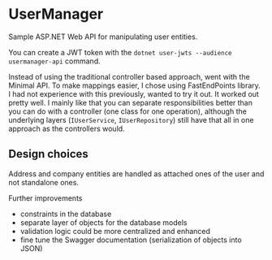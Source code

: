 # UserManager

Sample ASP.NET Web API for manipulating user entities.

You can create a JWT token with the `dotnet user-jwts --audience usermanager-api` command.

Instead of using the traditional controller based approach, went with the Minimal API. To make mappings easier, I chose using FastEndPoints library. I had not experience with this previously, wanted to try it out. It worked out pretty well. I mainly like that you can separate responsibilities better than you can do with a controller (one class for one operation), although the underlying layers (`IUserService`, `IUserRepository`) still have that all in one approach as the controllers would.

## Design choices

Address and company entities are handled as attached ones of the user and not standalone ones.

Further improvements
- constraints in the database
- separate layer of objects for the database models
- validation logic could be more centralized and enhanced
- fine tune the Swagger documentation (serialization of objects into JSON)
